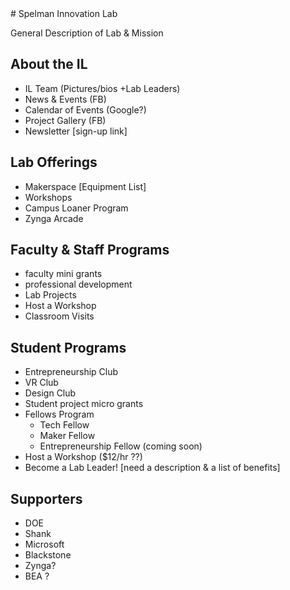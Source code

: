 <link rel="stylesheet" type="text/css" media="all" href="/test.css" />
# Spelman Innovation Lab  

General Description of Lab & Mission

## About the IL
* IL Team (Pictures/bios +Lab Leaders)
* News & Events (FB)
* Calendar of Events (Google?)
* Project Gallery (FB)
* Newsletter [sign-up link]


## Lab Offerings
* Makerspace [Equipment List]
* Workshops
* Campus Loaner Program
* Zynga Arcade

## Faculty & Staff Programs
* faculty mini grants
* professional development
* Lab Projects
* Host a Workshop
* Classroom Visits

## Student Programs
* Entrepreneurship Club
* VR Club
* Design Club
* Student project micro grants
* Fellows Program
	* Tech Fellow
	* Maker Fellow
	* Entrepreneurship Fellow (coming soon)
* Host a Workshop ($12/hr ??)
* Become a Lab Leader! [need a description & a list of benefits]

## Supporters
* DOE
* Shank
* Microsoft
* Blackstone
* Zynga?
* BEA ?






